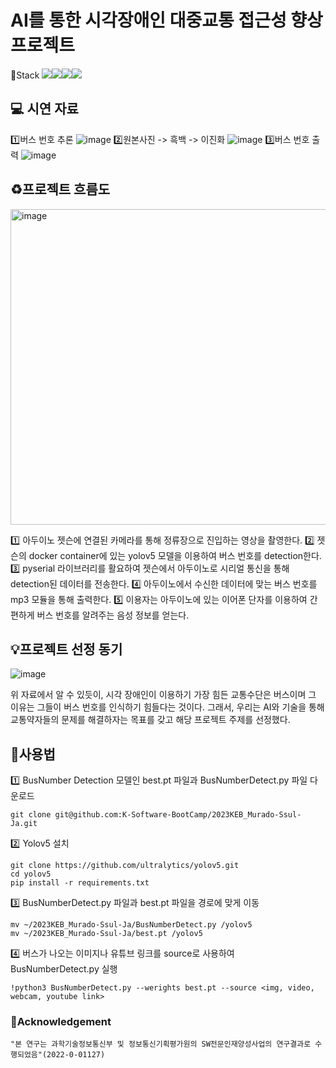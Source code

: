# AI를 통한 시각장애인 대중교통 접근성 향상 프로젝트

:book:Stack
<img src="https://img.shields.io/badge/PyTorch-EE4C2C?style=for-the-badge&logo=PyTorch&logoColor=white"><img src="https://img.shields.io/badge/Python-3776AB?style=for-the-badge&logo=Python&logoColor=white"><img src="https://img.shields.io/badge/opencv-5C3EE8?style=for-the-badge&logo=opencv&logoColor=black"><img src="https://img.shields.io/badge/linux-FCC624?style=for-the-badge&logo=linux&logoColor=black">

## :computer: 시연 자료
1️⃣버스 번호 추론
![image](https://github.com/K-Software-BootCamp/2023KEB_Murado-Ssul-Ja/assets/108107570/b38f67d5-99b2-4821-b971-102ebddc6eef)
2️⃣원본사진 -> 흑백 -> 이진화
![image](https://github.com/K-Software-BootCamp/2023KEB_Murado-Ssul-Ja/assets/108107570/a411b59b-2423-40be-a90a-75347a14a1b6)
3️⃣버스 번호 출력
![image](https://github.com/K-Software-BootCamp/2023KEB_Murado-Ssul-Ja/assets/108107570/5b9aab3f-cee8-42c6-ad8b-5580cace3897)


## ♻️프로젝트 흐름도
<img width="505" alt="image" src="https://github.com/K-Software-BootCamp/2023KEB_Murado-Ssul-Ja/assets/140637787/f5a5c66a-3be8-4296-8607-1a6d311cad27">

  :one: 아두이노 젯슨에 연결된 카메라를 통해 정류장으로 진입하는 영상을 촬영한다.
  :two: 젯슨의 docker container에 있는 yolov5 모델을 이용하여 버스 번호를 detection한다.
  3️⃣ pyserial 라이브러리를 활요하여 젯슨에서 아두이노로 시리얼 통신을 통해 detection된 데이터를 전송한다.
  4️⃣ 아두이노에서 수신한 데이터에 맞는 버스 번호를 mp3 모듈을 통해 출력한다.
  5️⃣ 이용자는 아두이노에 있는 이어폰 단자를 이용하여 간편하게 버스 번호를 알려주는 음성 정보를 얻는다.


## 💡프로젝트 선정 동기 

![image](https://github.com/K-Software-BootCamp/2023KEB_Murado-Ssul-Ja/assets/140637787/dfa1cdb4-e052-4992-b6c7-198d07259e2f)

위 자료에서 알 수 있듯이, 시각 장애인이 이용하기 가장 힘든 교통수단은 버스이며 그 이유는 그들이 버스 번호를 인식하기 힘들다는 것이다. 그래서, 우리는 AI와 기술을 통해 교통약자들의 문제를 해결하자는 목표를 갖고 해당 프로젝트 주제를 선정했다.

## 📖사용법
:one: BusNumber Detection 모델인 best.pt 파일과 BusNumberDetect.py 파일 다운로드
```
git clone git@github.com:K-Software-BootCamp/2023KEB_Murado-Ssul-Ja.git
```

:two: Yolov5 설치
```
git clone https://github.com/ultralytics/yolov5.git
cd yolov5
pip install -r requirements.txt
```

3️⃣ BusNumberDetect.py 파일과 best.pt 파일을 경로에 맞게 이동
```
mv ~/2023KEB_Murado-Ssul-Ja/BusNumberDetect.py /yolov5
mv ~/2023KEB_Murado-Ssul-Ja/best.pt /yolov5
```

4️⃣ 버스가 나오는 이미지나 유튜브 링크를 source로 사용하여 BusNumberDetect.py 실행
```
!python3 BusNumberDetect.py --werights best.pt --source <img, video, webcam, youtube link> 
```


### 🔸Acknowledgement
```
"본 연구는 과학기술정보통신부 및 정보통신기획평가원의 SW전문인재양성사업의 연구결과로 수행되었음"(2022-0-01127)
```
